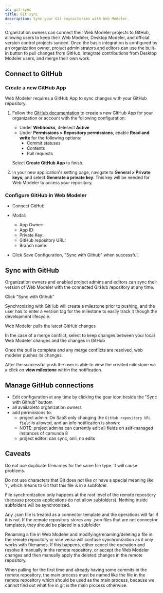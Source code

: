 ```yaml
---
id: git-sync
title: Git sync
description: Sync your Git repositories with Web Modeler.
---
```


Organization owners can connect their Web Modeler projects to GitHub, allowing users to keep their Web Modeler, Desktop Modeler, and official version control projects synced. Once the basic integration is configured by an organization owner, project administrators and editors can use the built-in button to pull changes from GitHub, integrate contributions from Desktop Modeler users, and merge their own work.

## Connect to GitHub

### Create a new GitHub App

Web Modeler requires a GitHub App to sync changes with your GitHub repository.

1. Follow the [GitHub documentation](https://docs.github.com/en/apps/creating-github-apps/registering-a-github-app/registering-a-github-app) to create a new GitHub App for your organization or account with the following configuration:

   - Under **Webhooks**, delesect **Active**
   - Under **Permissions > Repository permissions**, enable **Read and write** for the following options:
     - Commit statuses
     - Contents
     - Pull requests

   Select **Create GitHub App** to finish.

2. In your new application's setting page, navigate to **General > Private keys**, and select **Generate a private key**. This key will be needed for Web Modeler to access your repository.

### Configure GitHub in Web Modeler

- Connect GitHub
- Modal:

  - App Owner:
  - App ID:
  - Private Key:
  - GitHub repository URL:
  - Branch name:

- Click Save Configuration, "Sync with Github" when successful.

## Sync with GitHub

Organization owners and enabled project admins and editors can sync their version of Web Modeler with the connected GitHub repository at any time.

Click "Sync with Github"

Synchronizing with GitHub will create a milestone prior to pushing, and the user has to enter a version tag for the milestone to easily track it though the development lifecycle.

Web Modeler pulls the latest GitHub changes

In the case of a merge conflict, select to keep changes between your local Web Modeler changes and the changes in GitHub

Once the pull is complete and any merge conflicts are resolved, web modeler pushes its changes.

After the successful push the user is able to view the created milestone via a click on **view milestone** within the notification.

## Manage GitHub connections

- Edit configuration at any time by clicking the gear icon beside the "Sync with Github" buttom
- all availableto organization owners
- add permissions to:
  - project admin: On SaaS only changing the `GitHub repository URL field` is allowed, and an info notification is shown:
  - NOTE: project admins can currently edit all fields on self-managed instances of camunda 8
  - project editor: can sync, onli, no edits

## Caveats

Do not use duplicate filenames for the same file type. It will cause problems.

Do not use characters that Git does not like or have a special meaning like ‘/’, which means to Git that this file is in a subfolder.

File synchronization only happens at the root level of the remote repository (because process applications do not allow subfolders). Nothing inside subfolders will be synchronized.

Any .json file is treated as a connector template and the operations will fail if it is not. If the remote repository stores any .json files that are not connector templates, they should be placed in a subfolder

Renaming a file in Web Modeler and modifying/renaming/deleting a file in the remote repository or vice versa will confuse synchronization as it only works with filenames. If this happens, either cancel the operation and resolve it manually in the remote repository, or accept the Web Modeler changes and then manually apply the deleted changes in the remote repository.

When pulling for the first time and already having some commits in the remote repository, the main process must be named like the file in the remote repository which should be used as the main process, because we cannot find out what file in git is the main process otherwise.
